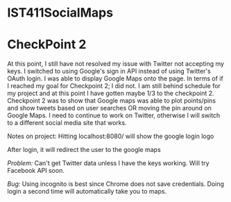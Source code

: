 # IST411SocialMaps

# CheckPoint 2
At this point, I still have not resolved my issue with Twitter not accepting my keys. I switched to using Google's sign in API instead of using Twitter's OAuth login. I was able to display Google Maps onto the page. In terms of if I reached my goal for Checkpoint 2; I did not. I am still behind schedule for my project and at this point I have gotten maybe 1/3 to the checkpoint 2. Checkpoint 2 was to show that Google maps was able to plot points/pins and show tweets based on user searches OR moving the pin around on Google Maps. I need to continue to work on Twitter, otherwise  I will switch to a different social media site that works. 

Notes on project:
Hitting localhost:8080/  will show the google login logo

After login, it will redirect the user to the google maps

*Problem:* Can't get Twitter data unless I have the keys working. Will try Facebook API soon.

*Bug:* Using incognito is best since Chrome does not save credentials. Doing login a second time will automatically take you to maps.
